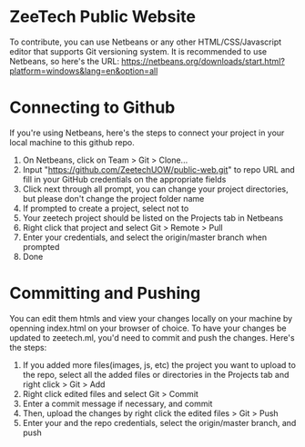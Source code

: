 # ZeeTech Public Website

To contribute, you can use Netbeans or any other HTML/CSS/Javascript editor that supports Git versioning system. It is recommended to use Netbeans, so here's the URL:
https://netbeans.org/downloads/start.html?platform=windows&lang=en&option=all

# Connecting to Github

If you're using Netbeans, here's the steps to connect your project in your local machine to this github repo.

1. On Netbeans, click on Team > Git > Clone...
2. Input "https://github.com/ZeetechUOW/public-web.git" to repo URL and fill in your GitHub credentials on the appropriate fields
3. Click next through all prompt, you can change your project directories, but please don't change the project folder name
4. If prompted to create a project, select not to
5. Your zeetech project should be listed on the Projects tab in Netbeans
6. Right click that project and select Git > Remote > Pull
7. Enter your credentials, and select the origin/master branch when prompted
8. Done

# Committing and Pushing

You can edit them htmls and view your changes locally on your machine by openning index.html on your browser of choice.
To have your changes be updated to zeetech.ml, you'd need to commit and push the changes. Here's the steps:

1. If you added more files(images, js, etc) the project you want to upload to the repo, select all the added files or directories in the Projects tab and right click > Git > Add
2. Right click edited files and select Git > Commit
3. Enter a commit message if necessary, and commit
4. Then, upload the changes by right click the edited files > Git > Push
5. Enter your and the repo credentials, select the origin/master branch, and push



